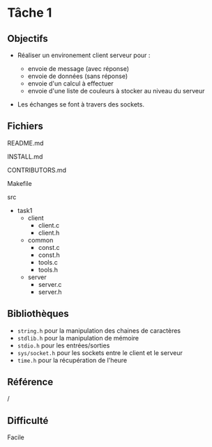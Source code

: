 # Tâche 1

## Objectifs

* Réaliser un environement client serveur pour :

  + envoie de message (avec réponse)
  + envoie de données (sans réponse)
  + envoie d'un calcul à effectuer
  + envoie d'une liste de couleurs à stocker au niveau du serveur

* Les échanges se font à travers des sockets.

## Fichiers

README.md

INSTALL.md

CONTRIBUTORS.md

Makefile

src

* task1
  + client
    - client.c
    - client.h
  + common
    - const.c
    - const.h
    - tools.c
    - tools.h
  + server
    - server.c
    - server.h

## Bibliothèques

* `string.h` pour la manipulation des chaines de caractères
* `stdlib.h` pour la manipulation de mémoire
* `stdio.h` pour les entrées/sorties
* `sys/socket.h` pour les sockets entre le client et le serveur
* `time.h` pour la récupération de l'heure

## Référence

/

## Difficulté

Facile

